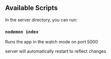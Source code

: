 ## Available Scripts

In the server directory, you can run:

### `nodemon index`

Runs the app in the watch mode on port 5000

server will automatically restart to reflect changes